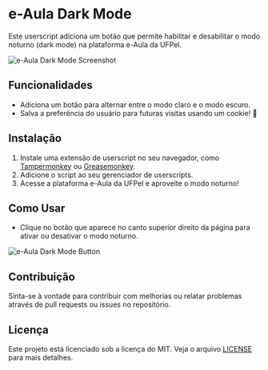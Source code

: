 # e-Aula Dark Mode

Este userscript adiciona um botão que permite habilitar e desabilitar o modo noturno (dark mode) na plataforma e-Aula da UFPel.

![e-Aula Dark Mode Screenshot](https://i.ibb.co/bHrTwCm/e-aula-ufpel-edu-br-my.png)

## Funcionalidades

- Adiciona um botão para alternar entre o modo claro e o modo escuro.
- Salva a preferência do usuário para futuras visitas usando um cookie! 🍪

## Instalação

1. Instale uma extensão de userscript no seu navegador, como [Tampermonkey](https://www.tampermonkey.net/) ou [Greasemonkey](https://www.greasespot.net/).
2. Adicione o script ao seu gerenciador de userscripts.
3. Acesse a plataforma e-Aula da UFPel e aproveite o modo noturno!

## Como Usar

- Clique no botão que aparece no canto superior direito da página para ativar ou desativar o modo noturno.

![e-Aula Dark Mode Button](https://i.ibb.co/9tTt3Pb/image.png)

## Contribuição

Sinta-se à vontade para contribuir com melhorias ou relatar problemas através de pull requests ou issues no repositório.

## Licença

Este projeto está licenciado sob a licença do MIT. Veja o arquivo [LICENSE](LICENSE) para mais detalhes.
